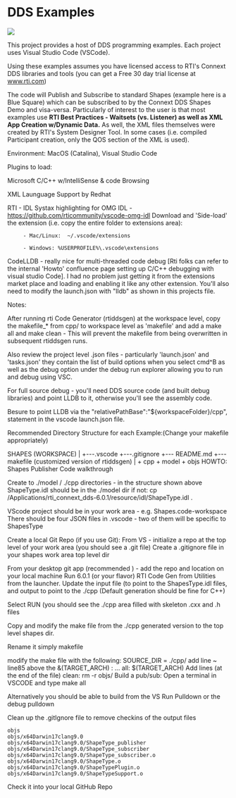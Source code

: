 # DDS Examples


![](https://github.com/psmass/DDSexamples/blob/master/RtiAsOne.png)

This project provides a host of DDS programming examples. Each project uses Visual Studio Code (VSCode).

Using these examples assumes you have licensed access to RTI's Connext DDS libraries and tools (you can get a Free 30 day trial license at www.rti.com)

The code will Publish and Subscribe to standard Shapes (example here is a Blue Square) which can be subscribed to by the Connext DDS Shapes Demo and visa-versa. Particularly of interest to the user is that most examples use **RTI Best Practices - Waitsets (vs. Listener) as well as XML App Creation w/Dynamic Data.**  As well, the XML files themselves were created by RTI's System Designer Tool. In some cases (i.e. compiled Participant creation, only the QOS section of the XML is used).

Environment: MacOS (Catalina), Visual Studio Code

Plugins to load:

Microsoft C/C++ w/IntelliSense & code Browsing

XML Launguage Support by Redhat

RTI - IDL Systax highlighting for OMG IDL - https://github.com/rticommunity/vscode-omg-idl Download and 'Side-load' the extension (i.e. copy the entire folder to extensions area):

         - Mac/Linux:  ~/.vscode/extensions
         
         - Windows: %USERPROFILE%\.vscode\extensions
CodeLLDB - really nice for multi-threaded code debug [Rti folks can refer to the internal 'Howto' confluence page setting up C/C++ debugging with visual studio Code]. I had no problem just getting it from the extensions market place and loading and enabling it like any other extension. You'll also need to modify the launch.json with "lldb" as shown in this projects file.

Notes:

After running rti Code Generator (rtiddsgen) at the workspace level, copy the makefile_* from cpp/ to workspace level as 'makefile' and add a make all and make clean - This will prevent the makefile from being overwritten in subsequent rtiddsgen runs.

Also review the project level .json files - particularly 'launch.json' and 'tasks.json' they contain the list of build options when you select cmd^B as well as the debug option under the debug run explorer allowing you to run and debug using VSC.

For full source debug - you'll need DDS source code (and built debug libraries) and point LLDB to it, otherwise you'll see the assembly code.

Besure to point LLDB via the "relativePathBase":"${workspaceFolder}/cpp", statement in the vscode launch.json file.

Recommended Directory Structure for each Example:(Change your makefile appropriately)

SHAPES (WORKSPACE)
    |
    +---.vscode 
    +---.gitignore
    +--- README.md
    +--- makefile (customized version of rtiddsgen)
    |
    + cpp
    + model
    + objs
HOWTO: Shapes Publisher Code walkthrough

Create to ./model / ./cpp directories - in the structure shown above ShapeType.idl should be in the ./model dir if not: cp /Applications/rti_connext_dds-6.0.1/resource/idl/ShapeType.idl .

VScode project should be in your work area - e.g. Shapes.code-workspace There should be four JSON files in .vscode - two of them will be specific to ShapesType

Create a local Git Repo (if you use Git): From VS - initialize a repo at the top level of your work area (you should see a .git file) Create a .gitignore file in your shapes work area top level dir

From your desktop git app (recommended ) - add the repo and location on your local machine
Run 6.0.1 (or your flavor) RTI Code Gen from Utilities from the launcher. Update the input file (to point to the ShapesType.idl files, and output to point to the ./cpp (Default generation should be fine for C++)

Select RUN (you should see the ./cpp area filled with skeleton .cxx and .h files

Copy and modify the make file from the ./cpp generated version to the top level shapes dir.

Rename it simply makefile 

modify the make file with the following:
SOURCE_DIR = ./cpp/
add line ~ line85 above the &(TARGET_ARCH) : … all: $(TARGET_ARCH)
Add lines (at the end of the file) 
clean: 
	rm -r objs/
Build a pub/sub: Open a terminal in VSCODE and type make all

Alternatively you should be able to build from the VS Run Pulldown or the debug pulldown

Clean up the .gitIgnore file to remove checkins of the output files

    objs
    objs/x64Darwin17clang9.0
    objs/x64Darwin17clang9.0/ShapeType_publisher
    objs/x64Darwin17clang9.0/ShapeType_subscriber
    objs/x64Darwin17clang9.0/ShapeType_subscriber.o
    objs/x64Darwin17clang9.0/ShapeType.o
    objs/x64Darwin17clang9.0/ShapeTypePlugin.o
    objs/x64Darwin17clang9.0/ShapeTypeSupport.o
Check it into your local GitHub Repo
